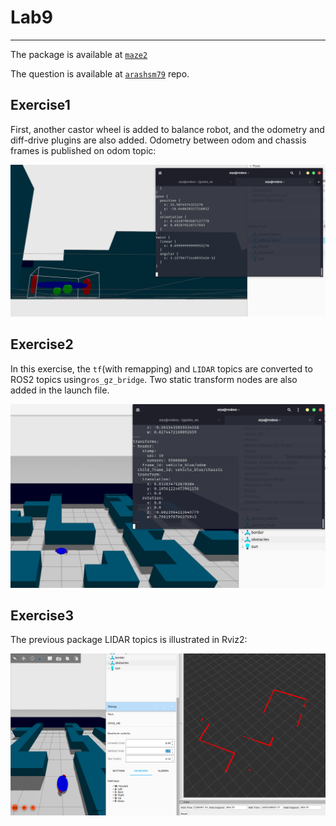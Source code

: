 # Lab9
----
The package is available at [`maze2`](maze2)

The question is available at [`arashsm79`](https://github.com/arashsm79/robotics-lab/blob/main/Labs/Lab_9.md) repo.


## Exercise1
First, another castor wheel is added to balance robot, and the odometry and diff-drive plugins are also added. 
Odometry between odom and chassis frames is published on odom topic:

<p align="center">
  <img src="../../assets/labs/lab9/1.png"/>
</p>

## Exercise2
In this exercise, the `tf`(with remapping) and `LIDAR` topics are converted to ROS2 topics using`ros_gz_bridge`. Two static transform nodes are also added in the launch file.

<p align="center">
  <img src="../../assets/labs/lab9/2.png"/>
</p>

## Exercise3
The previous package LIDAR topics is illustrated in Rviz2:

<p align="center">
  <img src="../../assets/labs/lab9/3.png"/>
</p>
